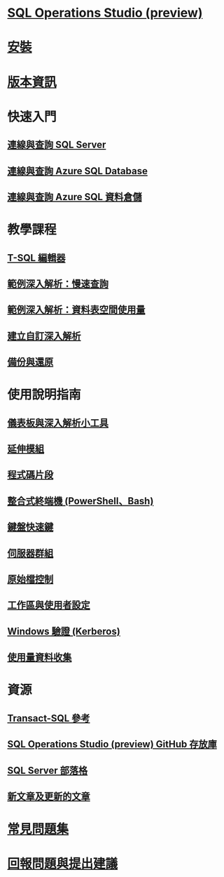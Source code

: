 # [SQL Operations Studio (preview)](what-is.md)
# [安裝](download.md)
# [版本資訊](release-notes.md)
# 快速入門
## [連線與查詢 SQL Server](quickstart-sql-server.md)
## [連線與查詢 Azure SQL Database](quickstart-sql-database.md)
## [連線與查詢 Azure SQL 資料倉儲](quickstart-sql-dw.md)
# 教學課程
## [T-SQL 編輯器](tutorial-sql-editor.md) 
## [範例深入解析：慢速查詢](tutorial-qds-sql-server.md)
## [範例深入解析：資料表空間使用量](tutorial-table-space-sql-server.md)
## [建立自訂深入解析](tutorial-build-custom-insight-sql-server.md) 
## [備份與還原](tutorial-backup-restore-sql-server.md)
# 使用說明指南
## [儀表板與深入解析小工具](insight-widgets.md)
## [延伸模組](extensions.md)
## [程式碼片段](code-snippets.md)
## [整合式終端機 (PowerShell、Bash)](integrated-terminal.md)
## [鍵盤快速鍵](keyboard-shortcuts.md)
## [伺服器群組](server-groups.md)
## [原始檔控制](source-control.md)
## [工作區與使用者設定](settings.md)
## [Windows 驗證 (Kerberos)](enable-kerberos.md)
## [使用量資料收集](usage-data-collection.md)
# 資源
## [Transact-SQL 參考](../t-sql/language-reference.md)
## [SQL Operations Studio (preview) GitHub 存放庫](https://www.github.com/Microsoft/SqlOpsStudio)
## [SQL Server 部落格](https://blogs.technet.microsoft.com/dataplatforminsider/)
## [新文章及更新的文章](new-updated-sql-operations-studio.md)
# [常見問題集](faq.md)
# [回報問題與提出建議](https://github.com/microsoft/sqlopsstudio/issues)
